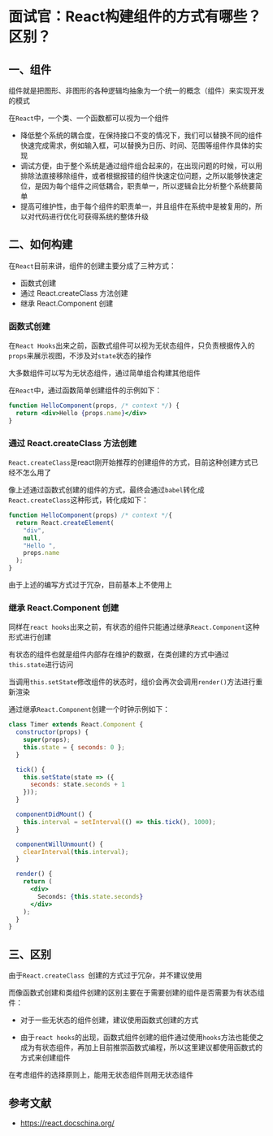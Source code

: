 # 面试官：React构建组件的方式有哪些？区别？




## 一、组件

组件就是把图形、非图形的各种逻辑均抽象为一个统一的概念（组件）来实现开发的模式

在`React`中，一个类、一个函数都可以视为一个组件


- 降低整个系统的耦合度，在保持接口不变的情况下，我们可以替换不同的组件快速完成需求，例如输入框，可以替换为日历、时间、范围等组件作具体的实现
- 调试方便，由于整个系统是通过组件组合起来的，在出现问题的时候，可以用排除法直接移除组件，或者根据报错的组件快速定位问题，之所以能够快速定位，是因为每个组件之间低耦合，职责单一，所以逻辑会比分析整个系统要简单
- 提高可维护性，由于每个组件的职责单一，并且组件在系统中是被复用的，所以对代码进行优化可获得系统的整体升级



## 二、如何构建

在`React`目前来讲，组件的创建主要分成了三种方式：

- 函数式创建
- 通过 React.createClass 方法创建
- 继承 React.Component 创建



### 函数式创建

在`React Hooks`出来之前，函数式组件可以视为无状态组件，只负责根据传入的`props`来展示视图，不涉及对`state`状态的操作

大多数组件可以写为无状态组件，通过简单组合构建其他组件

在`React`中，通过函数简单创建组件的示例如下：

```jsx
function HelloComponent(props, /* context */) {
  return <div>Hello {props.name}</div>
}
```





### 通过 React.createClass 方法创建

`React.createClass`是react刚开始推荐的创建组件的方式，目前这种创建方式已经不怎么用了

像上述通过函数式创建的组件的方式，最终会通过`babel`转化成`React.createClass`这种形式，转化成如下：

```jsx
function HelloComponent(props) /* context */{
  return React.createElement(
    "div",
    null,
    "Hello ",
    props.name
  );
}
```

由于上述的编写方式过于冗杂，目前基本上不使用上



### 继承 React.Component 创建

同样在`react hooks`出来之前，有状态的组件只能通过继承`React.Component`这种形式进行创建

有状态的组件也就是组件内部存在维护的数据，在类创建的方式中通过`this.state`进行访问

当调用`this.setState`修改组件的状态时，组价会再次会调用`render()`方法进行重新渲染

通过继承`React.Component`创建一个时钟示例如下：

```jsx
class Timer extends React.Component {
  constructor(props) {
    super(props);
    this.state = { seconds: 0 };
  }

  tick() {
    this.setState(state => ({
      seconds: state.seconds + 1
    }));
  }

  componentDidMount() {
    this.interval = setInterval(() => this.tick(), 1000);
  }

  componentWillUnmount() {
    clearInterval(this.interval);
  }

  render() {
    return (
      <div>
        Seconds: {this.state.seconds}
      </div>
    );
  }
}
```



## 三、区别

由于`React.createClass `创建的方式过于冗杂，并不建议使用

而像函数式创建和类组件创建的区别主要在于需要创建的组件是否需要为有状态组件：

- 对于一些无状态的组件创建，建议使用函数式创建的方式

- 由于`react hooks`的出现，函数式组件创建的组件通过使用`hooks`方法也能使之成为有状态组件，再加上目前推崇函数式编程，所以这里建议都使用函数式的方式来创建组件

在考虑组件的选择原则上，能用无状态组件则用无状态组件



## 参考文献

- https://react.docschina.org/

